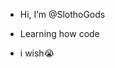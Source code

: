 - Hi, I’m @SlothoGods
- Learning how code

- i wish😭

<!---
SlothoGods/SlothoGods is a ✨ special ✨ repository because its `README.md` (this file) appears on your GitHub profile.
You can click the Preview link to take a look at your changes.
--->
